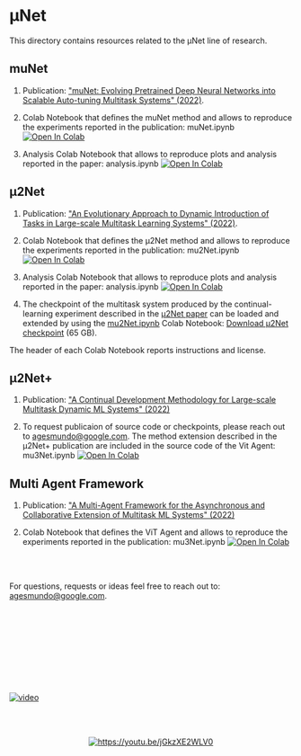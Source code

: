 # μNet

This directory contains resources related to the µNet line of research.

## muNet

1. Publication: ["muNet: Evolving Pretrained Deep Neural Networks into Scalable Auto-tuning Multitask Systems" (2022)](https://arxiv.org/abs/2205.10937).

1. Colab Notebook that defines the muNet method and allows to reproduce the experiments reported in the publication: muNet.ipynb [![Open In Colab](https://colab.research.google.com/assets/colab-badge.svg)](https://colab.research.google.com/github/google-research/google-research/blob/master/muNet/muNet.ipynb)

1. Analysis Colab Notebook that allows to reproduce plots and analysis reported in the paper: analysis.ipynb
[![Open In Colab](https://colab.research.google.com/assets/colab-badge.svg)](https://colab.research.google.com/github/google-research/google-research/blob/master/muNet/analysis.ipynb)

## µ2Net

1. Publication: ["An Evolutionary Approach to Dynamic Introduction of Tasks in Large-scale Multitask Learning Systems" (2022)](https://arxiv.org/abs/2205.12755).

1. Colab Notebook that defines the μ2Net method and allows to reproduce the experiments reported in the publication: mu2Net.ipynb [![Open In Colab](https://colab.research.google.com/assets/colab-badge.svg)](https://colab.research.google.com/github/google-research/google-research/blob/master/muNet/mu2Net.ipynb)

1. Analysis Colab Notebook that allows to reproduce plots and analysis reported in the paper: analysis.ipynb
[![Open In Colab](https://colab.research.google.com/assets/colab-badge.svg)](https://colab.research.google.com/github/google-research/google-research/blob/master/muNet/analysis.ipynb)

1. The checkpoint of the multitask system produced by the continual-learning experiment described in the
[μ2Net paper](https://arxiv.org/abs/2205.12755)
can be loaded and extended by using the
[mu2Net.ipynb](https://colab.research.google.com/github/google-research/google-research/blob/master/muNet/mu2Net.ipynb)
Colab Notebook:
[Download μ2Net checkpoint](https://storage.googleapis.com/gresearch/munet/mu2net/mu2net186.zip) (65 GB).

The header of each Colab Notebook reports instructions and license.

## µ2Net+

1. Publication: ["A Continual Development Methodology for Large-scale Multitask Dynamic ML Systems" (2022)](https://arxiv.org/abs/2209.07326)

1. To request publicaion of source code or checkpoints, please reach out to agesmundo@google.com.
The method extension described in the µ2Net+ publication are included in the source code of the Vit Agent: mu3Net.ipynb [![Open In Colab](https://colab.research.google.com/assets/colab-badge.svg)](https://colab.research.google.com/github/google-research/google-research/blob/master/muNet/mu3Net.ipynb)

## Multi Agent Framework

1. Publication: ["A Multi-Agent Framework for the Asynchronous and Collaborative Extension of Multitask ML Systems" (2022)](https://arxiv.org/abs/2209.14745)

1. Colab Notebook that defines the ViT Agent and allows to reproduce the experiments reported in the publication: mu3Net.ipynb [![Open In Colab](https://colab.research.google.com/assets/colab-badge.svg)](https://colab.research.google.com/github/google-research/google-research/blob/master/muNet/mu3Net.ipynb)

<br/><br/>

For questions, requests or ideas feel free to reach out to: agesmundo@google.com.

<br/><br/>
<br/><br/>
<br/><br/>
<br/><br/>

[![video](https://raw.githubusercontent.com/google-research/google-research/master/muNet/example.gif)](https://www.youtube.com/watch?v=Hf88Ge0eiQ8)

<br/><br/>

<div align="center">
  <a href="https://www.youtube.com/watch?v=jGkzXE2WLV0&list=PLp84WMS3EIx-16fE1B0zHf8rKaOpOVPXW&index=4"><img src="https://img.youtube.com/vi/jGkzXE2WLV0/0.jpg" alt="https://youtu.be/jGkzXE2WLV0"></a>
</div>
